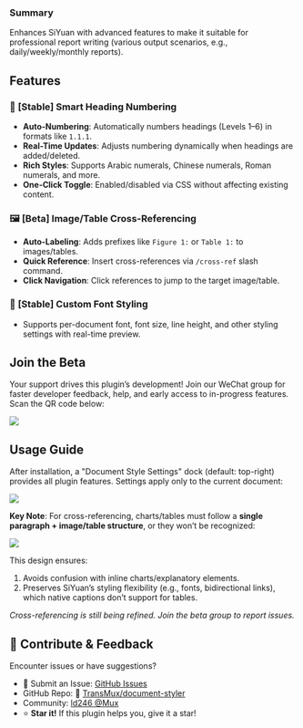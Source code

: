 ### Summary  
Enhances SiYuan with advanced features to make it suitable for professional report writing (various output scenarios, e.g., daily/weekly/monthly reports).  

## Features  

### 📝 **[Stable] Smart Heading Numbering**  
- **Auto-Numbering**: Automatically numbers headings (Levels 1–6) in formats like `1.1.1`.  
- **Real-Time Updates**: Adjusts numbering dynamically when headings are added/deleted.  
- **Rich Styles**: Supports Arabic numerals, Chinese numerals, Roman numerals, and more.  
- **One-Click Toggle**: Enabled/disabled via CSS without affecting existing content.  

### 🖼️ **[Beta] Image/Table Cross-Referencing**  
- **Auto-Labeling**: Adds prefixes like `Figure 1:` or `Table 1:` to images/tables.  
- **Quick Reference**: Insert cross-references via `/cross-ref` slash command.  
- **Click Navigation**: Click references to jump to the target image/table.  

### 🎨 **[Stable] Custom Font Styling**  
- Supports per-document font, font size, line height, and other styling settings with real-time preview.  

## Join the Beta  
Your support drives this plugin’s development! Join our WeChat group for faster developer feedback, help, and early access to in-progress features. Scan the QR code below:  

![](https://vip.123pan.cn/1822388924/ymjew503t0m000d7w32xrzpv8jmos5xyDIYvDqD1BdrvAcxvAdY2Da==.png)  

## Usage Guide  
After installation, a "Document Style Settings" dock (default: top-right) provides all plugin features. Settings apply only to the current document:  

![](https://vip.123pan.cn/1822388924/ymjew503t0l000d7w32xa4wen4llangoDIYvDqD1BdrvAcxvAdY2Da==.png)  

**Key Note**: For cross-referencing, charts/tables must follow a **single paragraph + image/table structure**, or they won’t be recognized:  

![](https://vip.123pan.cn/1822388924/yk6baz03t0m000d7w33gamf4ed25l28zDIYvDqD1BdrvAcxvAdY2Da==.png)  

This design ensures:  
1. Avoids confusion with inline charts/explanatory elements.  
2. Preserves SiYuan’s styling flexibility (e.g., fonts, bidirectional links), which native captions don’t support for tables.  

*Cross-referencing is still being refined. Join the beta group to report issues.*  

## 🤝 Contribute & Feedback  
Encounter issues or have suggestions?  
- 📧 Submit an Issue: [GitHub Issues](https://github.com/TransMux/document-styler/issues)  
- GitHub Repo: 🔗 [TransMux/document-styler](https://github.com/TransMux/document-styler)  
- Community: [ld246 @Mux](https://ld246.com/member/Mux)  
- ⭐ **Star it!** If this plugin helps you, give it a star!  